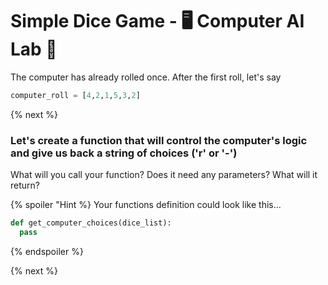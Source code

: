 # Simple Dice Game - 🖥️ Computer AI Lab 🧠

The computer has already rolled once. After the first roll, let's say
```python
computer_roll = [4,2,1,5,3,2]
```
{% next %}

### Let's create a function that will control the computer's logic and give us back a string of choices ('r' or '-')
What will you call your function? Does it need any parameters? What will it return?

{% spoiler "Hint %}
Your functions definition could look like this...
```python
def get_computer_choices(dice_list):
  pass
```
{% endspoiler %}

{% next %}
